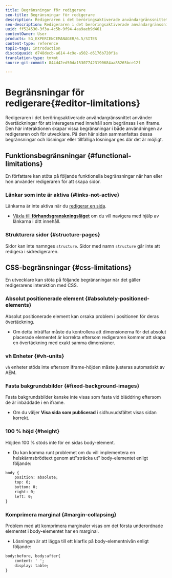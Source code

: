 ```yaml
---
title: Begränsningar för redigerare
seo-title: Begränsningar för redigerare
description: Redigeraren i det beröringsaktiverade användargränssnittet använder övertäckningar för att interagera med innehåll som begränsas i en iframe. Den här interaktionen skapar vissa begränsningar i både användningen av redigeraren och för utvecklare.
seo-description: Redigeraren i det beröringsaktiverade användargränssnittet använder övertäckningar för att interagera med innehåll som begränsas i en iframe. Den här interaktionen skapar vissa begränsningar i både användningen av redigeraren och för utvecklare.
uuid: ff524530-3f3a-4c5b-9f94-4aa9aeb9d461
contentOwner: User
products: SG_EXPERIENCEMANAGER/6.5/SITES
content-type: reference
topic-tags: introduction
discoiquuid: d748decb-a614-4c9e-a502-d6176b720f1a
translation-type: tm+mt
source-git-commit: 844d42ed50da153077423190684aa85265bce12f

---
```



# Begränsningar för redigerare{#editor-limitations}

Redigeraren i det beröringsaktiverade användargränssnittet använder övertäckningar för att interagera med innehåll som begränsas i en iframe. Den här interaktionen skapar vissa begränsningar i både användningen av redigeraren och för utvecklare. På den här sidan sammanfattas dessa begränsningar och lösningar eller tillfälliga lösningar ges där det är möjligt.

## Funktionsbegränsningar {#functional-limitations}

En författare kan stöta på följande funktionella begränsningar när han eller hon använder redigeraren för att skapa sidor.

### Länkar som inte är aktiva {#links-not-active}

Länkarna är inte aktiva när du [redigerar en sida](/help/sites-authoring/editing-content.md).

* [Växla till **förhandsgranskningsläget**](/help/sites-authoring/editing-content.md#preview-mode) om du vill navigera med hjälp av länkarna i ditt innehåll.

### Strukturera sidor {#structure-pages}

Sidor kan inte namnges `structure`. Sidor med namn `structure` går inte att redigera i sidredigeraren.

## CSS-begränsningar {#css-limitations}

En utvecklare kan stöta på följande begränsningar när det gäller redigerarens interaktion med CSS.

### Absolut positionerade element {#absolutely-positioned-elements}

Absolut positionerade element kan orsaka problem i positionen för deras övertäckning.

* Om detta inträffar måste du kontrollera att dimensionerna för det absolut placerade elementet är korrekta eftersom redigeraren kommer att skapa en övertäckning med exakt samma dimensioner.

### vh Enheter {#vh-units}

`vh` enheter stöds inte eftersom iframe-höjden måste justeras automatiskt av AEM.

### Fasta bakgrundsbilder {#fixed-background-images}

Fasta bakgrundsbilder kanske inte visas som fasta vid bläddring eftersom de är inbäddade i en iframe.

* Om du väljer **Visa sida som publicerad** i sidhuvudsfältet visas sidan korrekt.

### 100 % höjd {#height}

Höjden 100 % stöds inte för en sidas body-element.

* Du kan komma runt problemet om du vill implementera en helskärmsbrödtext genom att&quot;sträcka ut&quot; body-elementet enligt följande:

```xml
body {
    position: absolute;
    top: 0;
    bottom: 0;
    right: 0;
    left: 0;
}
```

### Komprimera marginal {#margin-collapsing}

Problem med att komprimera marginaler visas om det första underordnade elementet i body-elementet har en marginal.

* Lösningen är att lägga till ett klarfix på body-elementnivån enligt följande:

```xml
body:before, body:after{
    content: ' ';
    display: table;
}
```

